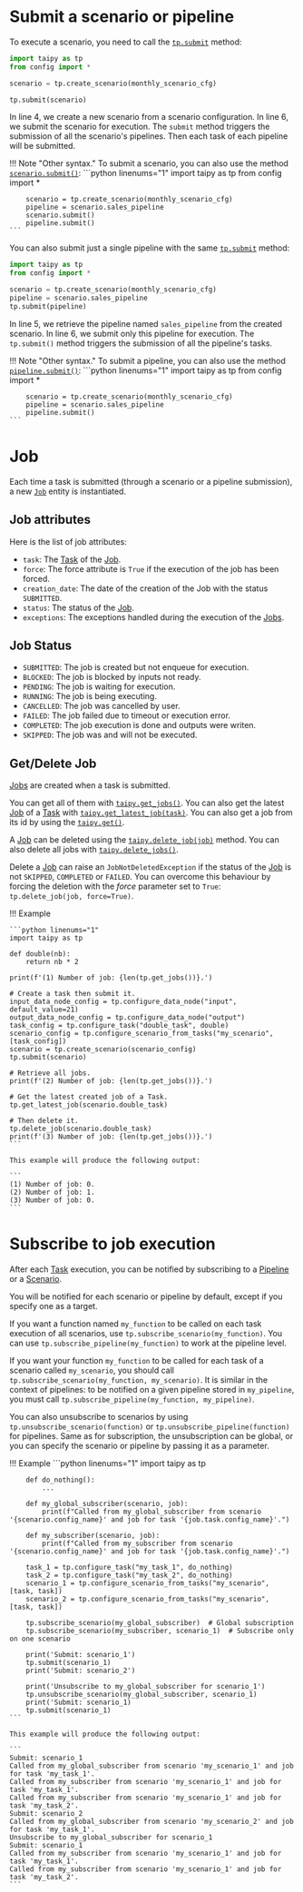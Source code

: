 # Submit a scenario or pipeline

To execute a scenario, you need to call the
[`tp.submit`](../../../reference/#taipy.core.taipy.submit) method:
```python linenums="1"
import taipy as tp
from config import *

scenario = tp.create_scenario(monthly_scenario_cfg)

tp.submit(scenario)
```
In line 4, we create a new scenario from a scenario configuration. In line 6, we submit the scenario for execution.
The `submit` method triggers the submission of all the scenario's pipelines. Then each task of each pipeline will be
submitted.

!!! Note "Other syntax."
    To submit a scenario, you can also use the method
    [`scenario.submit()`](../../../reference/#taipy.core.scenario.scenario.Scenario.submit):
    ```python linenums="1"
        import taipy as tp
        from config import *

        scenario = tp.create_scenario(monthly_scenario_cfg)
        pipeline = scenario.sales_pipeline
        scenario.submit()
        pipeline.submit()
    ```

You can also submit just a single pipeline with the same [`tp.submit`](../../../reference/#taipy.core.taipy.submit)
method:

```python linenums="1"
import taipy as tp
from config import *

scenario = tp.create_scenario(monthly_scenario_cfg)
pipeline = scenario.sales_pipeline
tp.submit(pipeline)
```
In line 5, we retrieve the pipeline named `sales_pipeline` from the created scenario. In line 6, we submit only this
pipeline for execution. The `tp.submit()` method triggers the submission of all the pipeline's tasks.

!!! Note "Other syntax."
    To submit a pipeline, you can also use the method
    [`pipeline.submit()`](../../../reference/#taipy.core.pipeline.pipeline.Pipeline.submit):
    ```python linenums="1"
        import taipy as tp
        from config import *

        scenario = tp.create_scenario(monthly_scenario_cfg)
        pipeline = scenario.sales_pipeline
        pipeline.submit()
    ```

# Job

Each time a task is submitted (through a scenario or a pipeline submission), a new
[`Job`](../../../reference/#taipy.core.job.job.Job) entity is instantiated.

## Job attributes

Here is the list of job attributes:

- `task`: The [Task](../concepts/task.md) of the [Job](../concepts/job.md).
- `force`: The force attribute is `True` if the execution of the job has been forced.
- `creation_date`: The date of the creation of the Job with the status `SUBMITTED`.
- `status`: The status of the [Job](../concepts/job.md).
- `exceptions`: The exceptions handled during the execution of the [Jobs](../concepts/job.md).

## Job Status

- `SUBMITTED`: The job is created but not enqueue for execution.
- `BLOCKED`: The job is blocked by inputs not ready.
- `PENDING`: The job is waiting for execution.
- `RUNNING`: The job is being executing.
- `CANCELLED`: The job was cancelled by user.
- `FAILED`: The job failed due to timeout or execution error.
- `COMPLETED`: The job execution is done and outputs were writen.
- `SKIPPED`: The job was and will not be executed.

## Get/Delete Job

[Jobs](../concepts/job.md) are created when a task is submitted.

You can get all of them with [`taipy.get_jobs()`](../../../reference/#taipy.core.get_jobs). You can also get the latest
[Job](../concepts/job.md) of a [Task](../concepts/task.md) with
[`taipy.get_latest_job(task)`](../../reference/#taipy.core.get_latest_job).
You can also get a job from its id by using the [`taipy.get()`](../../../reference/#taipy.core.get).

A [Job](../concepts/job.md)  can be deleted using the
[`taipy.delete_job(job)`](../../../reference/#taipy.core.delete_job) method. You can also delete all jobs with
[`taipy.delete_jobs()`](../../../reference/#taipy.core.delete_jobs).

Delete a [Job](../concepts/job.md) can raise an `JobNotDeletedException` if the status of the
[Job](../concepts/job.md) is not `SKIPPED`, `COMPLETED` or `FAILED`. You can overcome this behaviour by forcing the
deletion with the _force_ parameter set to `True`: `tp.delete_job(job, force=True)`.

!!! Example

    ```python linenums="1"
    import taipy as tp

    def double(nb):
        return nb * 2

    print(f'(1) Number of job: {len(tp.get_jobs())}.')

    # Create a task then submit it.
    input_data_node_config = tp.configure_data_node("input", default_value=21)
    output_data_node_config = tp.configure_data_node("output")
    task_config = tp.configure_task("double_task", double)
    scenario_config = tp.configure_scenario_from_tasks("my_scenario", [task_config])
    scenario = tp.create_scenario(scenario_config)
    tp.submit(scenario)

    # Retrieve all jobs.
    print(f'(2) Number of job: {len(tp.get_jobs())}.')

    # Get the latest created job of a Task.
    tp.get_latest_job(scenario.double_task)

    # Then delete it.
    tp.delete_job(scenario.double_task)
    print(f'(3) Number of job: {len(tp.get_jobs())}.')
    ```

    This example will produce the following output:

    ```
    (1) Number of job: 0.
    (2) Number of job: 1.
    (3) Number of job: 0.
    ```

# Subscribe to job execution

After each [Task](../concepts/task.md) execution, you can be notified by subscribing to a
[Pipeline](../concepts/pipeline.md) or a [Scenario](../concepts/scenario.md).

You will be notified for each scenario or pipeline by default, except if you specify one as a target.

If you want a function named `my_function` to be called on each task execution of all scenarios, use
`tp.subscribe_scenario(my_function)`.
You can use `tp.subscribe_pipeline(my_function)` to work at the pipeline level.

If you want your function `my_function` to be called for each task of a scenario called `my_scenario`, you should call
`tp.subscribe_scenario(my_function, my_scenario)`. It is similar in the context of pipelines: to be notified on a given
pipeline stored in `my_pipeline`, you must call `tp.subscribe_pipeline(my_function, my_pipeline)`.

You can also unsubscribe to scenarios by using `tp.unsubscribe_scenario(function)`
or `tp.unsubscribe_pipeline(function)` for pipelines. Same as for subscription, the unsubscription can be global,
or you can specify the scenario or pipeline by passing it as a parameter.

!!! Example
    ```python linenums="1"
        import taipy as tp

        def do_nothing():
            ...

        def my_global_subscriber(scenario, job):
            print(f"Called from my_global_subscriber from scenario '{scenario.config_name}' and job for task '{job.task.config_name}'.")

        def my_subscriber(scenario, job):
            print(f"Called from my_subscriber from scenario '{scenario.config_name}' and job for task '{job.task.config_name}'.")

        task_1 = tp.configure_task("my_task_1", do_nothing)
        task_2 = tp.configure_task("my_task_2", do_nothing)
        scenario_1 = tp.configure_scenario_from_tasks("my_scenario", [task, task])
        scenario_2 = tp.configure_scenario_from_tasks("my_scenario", [task, task])

        tp.subscribe_scenario(my_global_subscriber)  # Global subscription
        tp.subscribe_scenario(my_subscriber, scenario_1)  # Subscribe only on one scenario

        print('Submit: scenario_1')
        tp.submit(scenario_1)
        print('Submit: scenario_2')

        print('Unsubscribe to my_global_subscriber for scenario_1')
        tp.unsubscribe_scenario(my_global_subscriber, scenario_1)
        print('Submit: scenario_1)
        tp.submit(scenario_1)
    ```

    This example will produce the following output:

    ```
    Submit: scenario_1
    Called from my_global_subscriber from scenario 'my_scenario_1' and job for task 'my_task_1'.
    Called from my_subscriber from scenario 'my_scenario_1' and job for task 'my_task_1'.
    Called from my_subscriber from scenario 'my_scenario_1' and job for task 'my_task_2'.
    Submit: scenario_2
    Called from my_global_subscriber from scenario 'my_scenario_2' and job for task 'my_task_1'.
    Unsubscribe to my_global_subscriber for scenario_1
    Submit: scenario_1
    Called from my_subscriber from scenario 'my_scenario_1' and job for task 'my_task_1'.
    Called from my_subscriber from scenario 'my_scenario_1' and job for task 'my_task_2'.
    ```
